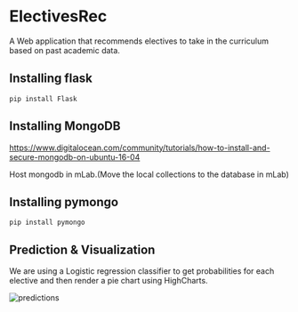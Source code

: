 # ElectivesRec
A Web application that recommends electives to take in the curriculum based on past academic data.

## Installing flask
```pip install Flask```

## Installing MongoDB
https://www.digitalocean.com/community/tutorials/how-to-install-and-secure-mongodb-on-ubuntu-16-04

Host mongodb in mLab.(Move the local collections to the database in mLab)

## Installing pymongo
```pip install pymongo```

## Prediction & Visualization

We are using a Logistic regression classifier to get probabilities for each elective and then render a pie chart using HighCharts.

![predictions](piechart.png)


  
